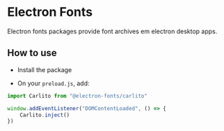 # Electron Fonts

Electron fonts packages provide font archives em electron desktop apps.

## How to use

* Install the package

* On your `preload.js`, add:

```ts
import Carlito from "@electron-fonts/carlito"

window.addEventListener("DOMContentLoaded", () => {
    Carlito.inject()
})
```